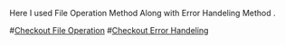 Here I used File Operation Method Along with Error Handeling Method .

#[Checkout File Operation](https://github.com/MdMahbubTanmay/file-and-folder-operation-in-python)
#[Checkout Error Handeling](https://github.com/MdMahbubTanmay/Error-Handeling-Try-Exception-in-Python/blob/main/main.py)
